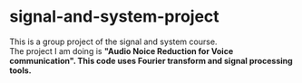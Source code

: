 # signal-and-system-project
This is a group project of the signal and system course.<br>
The project I am doing is <strong>"Audio Noice Reduction for Voice communication"<strong>.
This code uses Fourier transform and signal processing tools.
